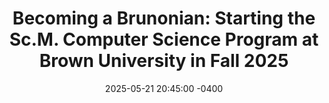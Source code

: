 ---
title: "Becoming a <strong>Brunonian</strong>: Starting the Sc.M. Computer Science Program at Brown University in Fall 2025"
date: 2025-05-21 20:45:00 -0400
---